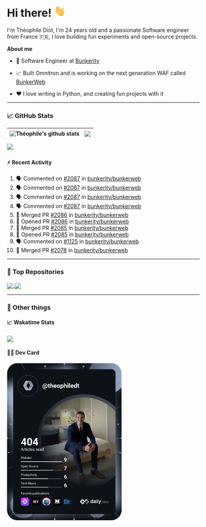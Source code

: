 # Hi there! <img src="./wave.gif" width="30px" height="30px" />

I'm Théophile Diot, I'm 24 years old and a passionate Software engineer from France 🇫🇷, I love building fun experiments and open-source projects.

**About me**

- 💼 Software Engineer at [Bunkerity](https://www.bunkerity.com/)

- 📈 Built Omnitron and is working on the next generation WAF called [BunkerWeb](https://www.bunkerweb.io)

- ❤️ I love writing in Python, and creating fun projects with it

---

### 📈 GitHub Stats

| <img align="center" src="https://github-readme-stats.vercel.app/api?username=TheophileDiot&show_icons=true&include_all_commits=true&theme=algolia&hide_border=true&rank_icon=github" alt="Théophile's github stats" /> | <img align="center" src="https://github-readme-stats.vercel.app/api/top-langs/?username=TheophileDiot&layout=compact&theme=algolia&hide_border=true" /> |
| ---------------------------------------------------------------------------------------------------------------------------------------------------------------------------------------------------------------------- | ------------------------------------------------------------------------------------------------------------------------------------------------------- |

![](https://github-readme-activity-graph.vercel.app/graph?username=TheophileDiot&theme=tokyo-night)

#### :zap: Recent Activity

<!--START_SECTION:activity-->
1. 🗣 Commented on [#2087](https://github.com/bunkerity/bunkerweb/issues/2087#issuecomment-2721377332) in [bunkerity/bunkerweb](https://github.com/bunkerity/bunkerweb)
2. 🗣 Commented on [#2087](https://github.com/bunkerity/bunkerweb/issues/2087#issuecomment-2721216852) in [bunkerity/bunkerweb](https://github.com/bunkerity/bunkerweb)
3. 🗣 Commented on [#2087](https://github.com/bunkerity/bunkerweb/issues/2087#issuecomment-2721213938) in [bunkerity/bunkerweb](https://github.com/bunkerity/bunkerweb)
4. 🗣 Commented on [#2087](https://github.com/bunkerity/bunkerweb/issues/2087#issuecomment-2721184525) in [bunkerity/bunkerweb](https://github.com/bunkerity/bunkerweb)
5. 🎉 Merged PR [#2086](https://github.com/bunkerity/bunkerweb/pull/2086) in [bunkerity/bunkerweb](https://github.com/bunkerity/bunkerweb)
6. 💪 Opened PR [#2086](https://github.com/bunkerity/bunkerweb/pull/2086) in [bunkerity/bunkerweb](https://github.com/bunkerity/bunkerweb)
7. 🎉 Merged PR [#2085](https://github.com/bunkerity/bunkerweb/pull/2085) in [bunkerity/bunkerweb](https://github.com/bunkerity/bunkerweb)
8. 💪 Opened PR [#2085](https://github.com/bunkerity/bunkerweb/pull/2085) in [bunkerity/bunkerweb](https://github.com/bunkerity/bunkerweb)
9. 🗣 Commented on [#1125](https://github.com/bunkerity/bunkerweb/issues/1125#issuecomment-2720175446) in [bunkerity/bunkerweb](https://github.com/bunkerity/bunkerweb)
10. 🎉 Merged PR [#2078](https://github.com/bunkerity/bunkerweb/pull/2078) in [bunkerity/bunkerweb](https://github.com/bunkerity/bunkerweb)
<!--END_SECTION:activity-->

---

### 🔧 Top Repositories

<a href="https://github.com/bunkerity/bunkerweb">
  <img align="center" src="https://github-readme-stats.vercel.app/api/pin/?username=Bunkerity&repo=bunkerweb&theme=algolia" />
</a>
<a href="https://github.com/TheophileDiot/Omnitron">
  <img align="center" src="https://github-readme-stats.vercel.app/api/pin/?username=TheophileDiot&repo=Omnitron&theme=algolia" />
</a>

---

### 🎉 Other things

#### 📈 Wakatime Stats

<a href="https://wakatime.com/@theophile_bunkerity">
  <img align="center" src="https://github-readme-stats.vercel.app/api/wakatime?username=3aa5ce41-c253-43d9-8441-a721e446a45f&layout=compact&theme=algolia" />
</a>

#### 👨‍💻 Dev Card

<a href="https://app.daily.dev/TheophileDt">
  <img src="./devcard.svg" width="300" alt="Théophile Diot's Dev Card"/>
</a>
